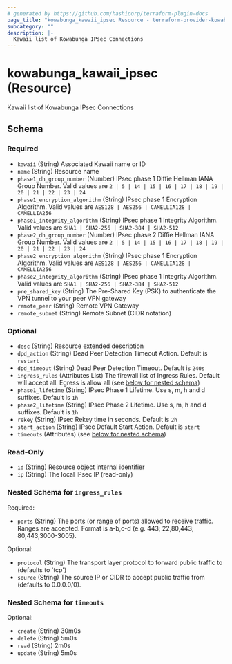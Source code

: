 ```yaml
---
# generated by https://github.com/hashicorp/terraform-plugin-docs
page_title: "kowabunga_kawaii_ipsec Resource - terraform-provider-kowabunga"
subcategory: ""
description: |-
  Kawaii list of Kowabunga IPsec Connections
---
```


# kowabunga_kawaii_ipsec (Resource)

Kawaii list of Kowabunga IPsec Connections



<!-- schema generated by tfplugindocs -->
## Schema

### Required

- `kawaii` (String) Associated Kawaii name or ID
- `name` (String) Resource name
- `phase1_dh_group_number` (Number) IPsec phase 1 Diffie Hellman IANA Group Number. Valid values are `2 | 5 | 14 | 15 | 16 | 17 | 18 | 19 | 20 | 21 | 22 | 23 | 24`
- `phase1_encryption_algorithm` (String) IPsec phase 1 Encryption Algorithm. Valid values are `AES128 | AES256 | CAMELLIA128 | CAMELLIA256`
- `phase1_integrity_algorithm` (String) IPsec phase 1 Integrity Algorithm. Valid values are `SHA1 | SHA2-256 | SHA2-384 | SHA2-512`
- `phase2_dh_group_number` (Number) IPsec phase 2 Diffie Hellman IANA Group Number. Valid values are `2 | 5 | 14 | 15 | 16 | 17 | 18 | 19 | 20 | 21 | 22 | 23 | 24`
- `phase2_encryption_algorithm` (String) IPsec phase 1 Encryption Algorithm. Valid values are `AES128 | AES256 | CAMELLIA128 | CAMELLIA256`
- `phase2_integrity_algorithm` (String) IPsec phase 1 Integrity Algorithm. Valid values are `SHA1 | SHA2-256 | SHA2-384 | SHA2-512`
- `pre_shared_key` (String) The Pre-Shared Key (PSK) to authenticate the VPN tunnel to your peer VPN gateway
- `remote_peer` (String) Remote VPN Gateway
- `remote_subnet` (String) Remote Subnet (CIDR notation)

### Optional

- `desc` (String) Resource extended description
- `dpd_action` (String) Dead Peer Detection Timeout Action. Default is `restart`
- `dpd_timeout` (String) Dead Peer Detection Timeout. Default is `240s`
- `ingress_rules` (Attributes List) The firewall list of Ingress Rules. Default will accept all. Egress is allow all (see [below for nested schema](#nestedatt--ingress_rules))
- `phase1_lifetime` (String) IPsec Phase 1 Lifetime. Use s, m, h and d suffixes. Default is `1h`
- `phase2_lifetime` (String) IPsec Phase 2 Lifetime. Use s, m, h and d suffixes. Default is `1h`
- `rekey` (String) IPsec Rekey time in seconds. Default is `2h`
- `start_action` (String) IPsec Default Start Action. Default is `start`
- `timeouts` (Attributes) (see [below for nested schema](#nestedatt--timeouts))

### Read-Only

- `id` (String) Resource object internal identifier
- `ip` (String) The local IPsec IP (read-only)

<a id="nestedatt--ingress_rules"></a>
### Nested Schema for `ingress_rules`

Required:

- `ports` (String) The ports (or range of ports) allowed to receive traffic. Ranges are accepted. Format is a-b,c-d (e.g. 443; 22,80,443; 80,443,3000-3005).

Optional:

- `protocol` (String) The transport layer protocol to forward public traffic to (defaults to 'tcp')
- `source` (String) The source IP or CIDR to accept public traffic from (defaults to 0.0.0.0/0).


<a id="nestedatt--timeouts"></a>
### Nested Schema for `timeouts`

Optional:

- `create` (String) 30m0s
- `delete` (String) 5m0s
- `read` (String) 2m0s
- `update` (String) 5m0s

